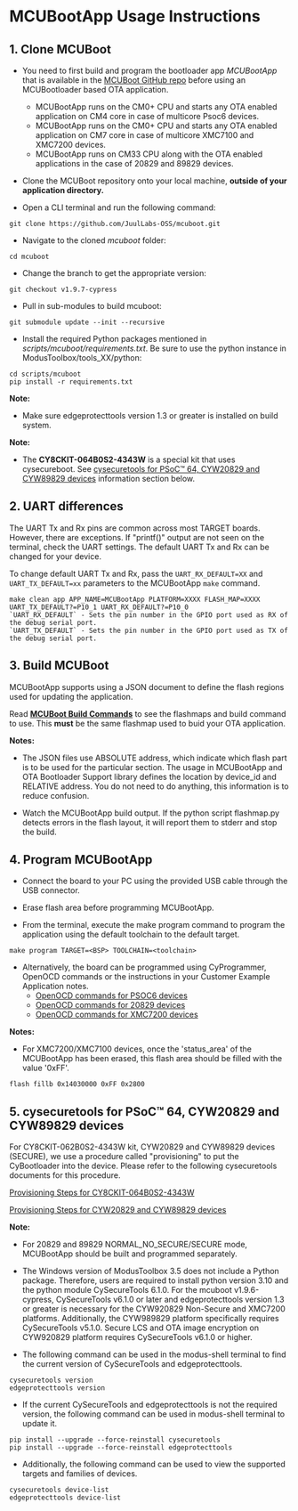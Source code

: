 # MCUBootApp Usage Instructions


## 1. Clone MCUBoot

- You need to first build and program the bootloader app *MCUBootApp* that is available in the [MCUBoot GitHub repo](https://github.com/mcu-tools/mcuboot) before using an MCUBootloader based OTA application.

    - MCUBootApp runs on the CM0+ CPU and starts any OTA enabled application on CM4 core in case of multicore Psoc6 devices.
    - MCUBootApp runs on the CM0+ CPU and starts any OTA enabled application on CM7 core in case of multicore XMC7100 and XMC7200 devices.
    - MCUBootApp runs on CM33 CPU along with the OTA enabled applications in the case of 20829 and 89829 devices.

- Clone the MCUBoot repository onto your local machine, **outside of your application directory.**

-  Open a CLI terminal and run the following command:
```
git clone https://github.com/JuulLabs-OSS/mcuboot.git
```

- Navigate to the cloned *mcuboot* folder:
```
cd mcuboot
```

- Change the branch to get the appropriate version:
```
git checkout v1.9.7-cypress
```

- Pull in sub-modules to build mcuboot:
```
git submodule update --init --recursive
```

- Install the required Python packages mentioned in *scripts/mcuboot/requirements.txt*. Be sure to use the python instance in ModusToolbox/tools_XX/python:
```
cd scripts/mcuboot
pip install -r requirements.txt
```
<b>Note:</b>
- Make sure edgeprotecttools version 1.3 or greater is installed on build system.

<b>Note:</b>
- The **CY8CKIT-064B0S2-4343W** is a special kit that uses cysecureboot. See [cysecuretools for PSoC™ 64, CYW20829 and CYW89829 devices](#5-cysecuretools-for-psoc-64-and-cyw20829-devices) information section below.

## 2. UART differences

The UART Tx and Rx pins are common across most TARGET boards. However, there are exceptions. If "printf()" output are not seen on the terminal, check the UART settings. The default UART Tx and Rx can be changed for your device. </b>

To change default UART Tx and Rx, pass the `UART_RX_DEFAULT=XX` and `UART_TX_DEFAULT=xx` parameters to the MCUBootApp `make` command.
```
make clean app APP_NAME=MCUBootApp PLATFORM=XXXX FLASH_MAP=XXXX UART_TX_DEFAULT?=P10_1 UART_RX_DEFAULT?=P10_0
`UART_RX_DEFAULT` - Sets the pin number in the GPIO port used as RX of the debug serial port.
`UART_TX_DEFAULT` - Sets the pin number in the GPIO port used as TX of the debug serial port.
```

## 3. Build MCUBoot

MCUBootApp supports using a JSON document to define the flash regions used for updating the application.

Read **[MCUBoot Build Commands](./MCUBOOT_BUILD_COMMANDS.md)** to see the flashmaps and build command to use. This ****must**** be the same flashmap used to buid your OTA application.

<b>Notes:</b>
- The JSON files use ABSOLUTE address, which indicate which flash part is to be used for the particular section. The usage in MCUBootApp and OTA Bootloader Support library defines the location by device_id and RELATIVE address. You do not need to do anything, this information is to reduce confusion.

- Watch the MCUBootApp build output. If the python script flashmap.py detects errors in the flash layout, it will report them to stderr and stop the build.

## 4. Program MCUBootApp

- Connect the board to your PC using the provided USB cable through the USB connector.

- Erase flash area before programming MCUBootApp.

- From the terminal, execute the make program command to program the application using the default toolchain to the default target.
```
make program TARGET=<BSP> TOOLCHAIN=<toolchain>
```

- Alternatively, the board can be programmed using CyProgrammer, OpenOCD commands or the instructions in your Customer Example Application notes.
    - [OpenOCD commands for PSOC6 devices](https://github.com/mcu-tools/mcuboot/blob/v1.9.3-cypress/boot/cypress/platforms/PSOC6.md#using-openocd-from-command-line)
    - [OpenOCD commands for 20829 devices](https://github.com/mcu-tools/mcuboot/blob/v1.9.3-cypress/boot/cypress/platforms/CYW20829.md#using-openocd-from-command-line)
    - [OpenOCD commands for XMC7200 devices](https://github.com/mcu-tools/mcuboot/blob/v1.9.3-cypress/boot/cypress/platforms/XMC7000.md#xmc7000-secure-boot-configuration-description)

<b>Notes:</b>
- For XMC7200/XMC7100 devices, once the 'status_area' of the MCUBootApp has been erased, this flash area should be filled with the value '0xFF'.
```
flash fillb 0x14030000 0xFF 0x2800
```

## 5. cysecuretools for PSoC™ 64, CYW20829 and CYW89829 devices

For CY8CKIT-062B0S2-4343W kit, CYW20829 and CYW89829 devices (SECURE), we use a procedure called "provisioning" to put the CyBootloader into the device. Please refer to the following cysecuretools documents for this procedure.

[Provisioning Steps for CY8CKIT-064B0S2-4343W](https://github.com/Infineon/cysecuretools/blob/master/docs/README_PSOC64.md)

[Provisioning Steps for CYW20829 and CYW89829 devices](https://github.com/Infineon/cysecuretools/blob/master/docs/README_CYW20829.md)

<b>Note:</b>
- For 20829 and 89829 NORMAL_NO_SECURE/SECURE mode, MCUBootApp should be built and programmed separately.

- The Windows version of ModusToolbox 3.5 does not include a Python package. Therefore, users are required to install python version 3.10 and the python module CySecureTools 6.1.0. For the mcuboot v1.9.6-cypress, CySecureTools v6.1.0 or later and edgeprotecttools version 1.3 or greater is necessary for the CYW920829 Non-Secure and XMC7200 platforms. Additionally, the CYW989829 platform specifically requires CySecureTools v5.1.0. Secure LCS and OTA image encryption on CYW920829 platform requires CySecureTools v6.1.0 or higher.

- The following command can be used in the modus-shell terminal to find the current version of CySecureTools and edgeprotecttools.
````
cysecuretools version
edgeprotecttools version
````

- If the current CySecureTools and edgeprotecttools is not the required version, the following command can be used in modus-shell terminal to update it.
````
pip install --upgrade --force-reinstall cysecuretools
pip install --upgrade --force-reinstall edgeprotecttools
````

- Additionally, the following command can be used to view the supported targets and families of devices.
````
cysecuretools device-list
edgeprotecttools device-list
````
